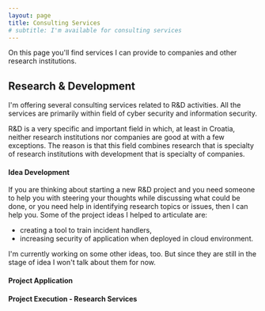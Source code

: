 ```yaml
---
layout: page
title: Consulting Services
# subtitle: I'm available for consulting services
---
```


On this page you'll find services I can provide to companies and other research institutions.

## Research & Development

I'm offering several consulting services related to R&D activities. All the services are primarily within field of
cyber security and information security.

R&D is a very specific and important field in which, at least in Croatia, neither research institutions nor
companies are good at with a few exceptions. The reason is that this field combines research that is specialty
of research institutions with development that is specialty of companies.

#### Idea Development

If you are thinking about starting a new R&D project and you need someone to help you with steering your
thoughts while discussing what could be done, or you need help in identifying research topics or issues,
then I can help you. Some of the project ideas I helped to articulate are:

* creating a tool to train incident handlers,
* increasing security of application when deployed in cloud environment.

I'm currently working on some other ideas, too. But since they are still in the stage of idea I won't talk
about them for now.

#### Project Application

#### Project Execution - Research Services

